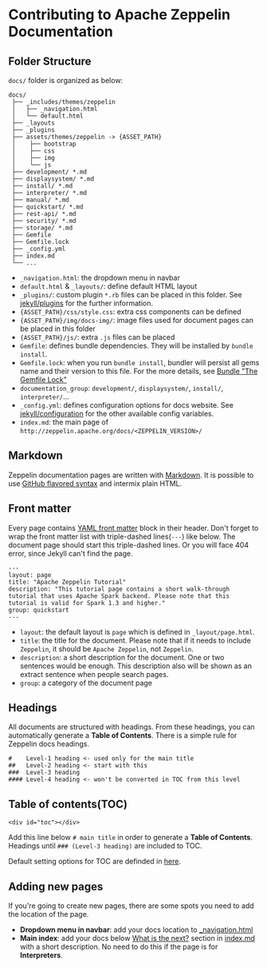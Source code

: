 # Contributing to Apache Zeppelin Documentation

## Folder Structure
`docs/` folder is organized as below:

```
docs/
 ├── _includes/themes/zeppelin 
 │   ├── _navigation.html
 │   └── default.html
 ├── _layouts
 ├── _plugins
 ├── assets/themes/zeppelin -> {ASSET_PATH}
 │    ├── bootstrap
 │    ├── css
 │    ├── img
 │    └── js
 ├── development/ *.md
 ├── displaysystem/ *.md
 ├── install/ *.md
 ├── interpreter/ *.md
 ├── manual/ *.md
 ├── quickstart/ *.md
 ├── rest-api/ *.md
 ├── security/ *.md
 ├── storage/ *.md
 ├── Gemfile
 ├── Gemfile.lock
 ├── _config.yml
 ├── index.md
 └── ...
```

 - `_navigation.html`: the dropdown menu in navbar
 - `default.html` & `_layouts/`: define default HTML layout
 - `_plugins/`: custom plugin `*.rb` files can be placed in this folder. See [jekyll/plugins](https://jekyllrb.com/docs/plugins/) for the further information.
 - `{ASSET_PATH}/css/style.css`: extra css components can be defined
 - `{ASSET_PATH}/img/docs-img/`: image files used for document pages can be placed in this folder
 - `{ASSET_PATH}/js/`: extra `.js` files can be placed
 - `Gemfile`: defines bundle dependencies. They will be installed by `bundle install`.
 - `Gemfile.lock`: when you run `bundle install`, bundler will persist all gems name and their version to this file. For the more details, see [Bundle "The Gemfile Lock"](http://bundler.io/v1.10/man/bundle-install.1.html#THE-GEMFILE-LOCK)
 - `documentation_group`: `development/`, `displaysystem/`, `install/`, `interpreter/`...
 - `_config.yml`: defines configuration options for docs website. See [jekyll/configuration](https://jekyllrb.com/docs/configuration/) for the other available config variables.
 - `index.md`: the main page of `http://zeppelin.apache.org/docs/<ZEPPELIN_VERSION>/`

 
## Markdown
Zeppelin documentation pages are written with [Markdown](http://daringfireball.net/projects/markdown/). It is possible to use [GitHub flavored syntax](https://help.github.com/categories/writing-on-github/) and intermix plain HTML.

## Front matter
Every page contains [YAML front matter](https://jekyllrb.com/docs/frontmatter/) block in their header. Don't forget to wrap the front matter list with triple-dashed lines(`---`) like below.
The document page should start this triple-dashed lines. Or you will face 404 error, since Jekyll can't find the page.

```
---
layout: page
title: "Apache Zeppelin Tutorial"
description: "This tutorial page contains a short walk-through tutorial that uses Apache Spark backend. Please note that this tutorial is valid for Spark 1.3 and higher."
group: quickstart
---
```

 - `layout`: the default layout is `page` which is defined in `_layout/page.html`.
 - `title`: the title for the document. Please note that if it needs to include `Zeppelin`, it should be `Apache Zeppelin`, not `Zeppelin`.
 - `description`: a short description for the document. One or two sentences would be enough. This description also will be shown as an extract sentence when people search pages.
 - `group`: a category of the document page

## Headings
All documents are structured with headings. From these headings, you can automatically generate a **Table of Contents**. There is a simple rule for Zeppelin docs headings.

```
#    Level-1 heading <- used only for the main title
##   Level-2 heading <- start with this
###  Level-3 heading 
#### Level-4 heading <- won't be converted in TOC from this level
```

## Table of contents(TOC)

```
<div id="toc"></div>
```

Add this line below  `# main title` in order to generate a **Table of Contents**. Headings until `### (Level-3 heading)` are included to TOC.


Default setting options for TOC are definded in [here](https://github.com/apache/zeppelin/blob/master/docs/assets/themes/zeppelin/js/toc.js#L4).


## Adding new pages
If you're going to create new pages, there are some spots you need to add the location of the page.

 - **Dropdown menu in navbar**: add your docs location to [_navigation.html](https://github.com/apache/zeppelin/blob/master/docs/_includes/themes/zeppelin/_navigation.html)
 - **Main index**: add your docs below [What is the next?](http://zeppelin.apache.org/docs/latest/#what-is-the-next) section in [index.md](https://github.com/apache/zeppelin/blob/master/docs/index.md) with a short description. No need to do this if the page is for **Interpreters**.
